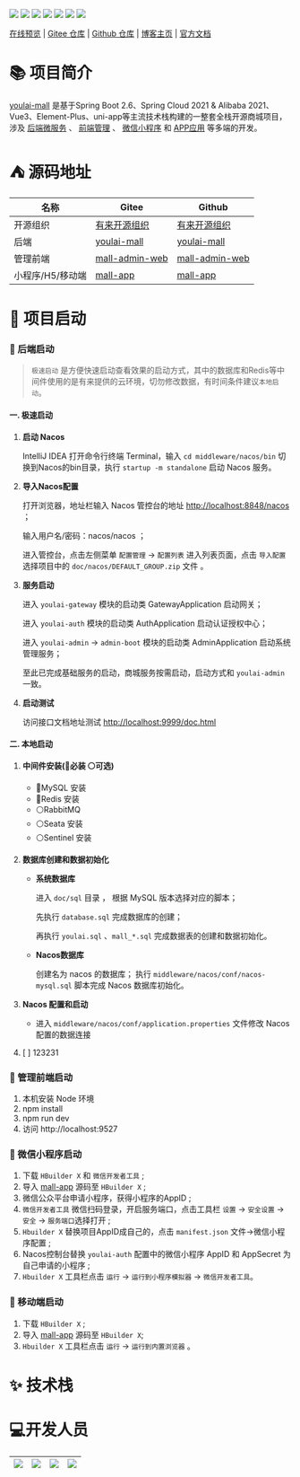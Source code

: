 

![](https://img.shields.io/badge/youlai--mall-v2.0.0-blue) ![](https://img.shields.io/badge/SpringBoot-2.6.3-brightgreen.svg) ![](https://img.shields.io/badge/SpringCloud-2021-green.svg) [![](https://img.shields.io/github/stars/youlaitech/youlai-mall.svg?style=social&label=Stars)](https://github.com/youlaitech/youlai-mall) [![](https://gitee.com/youlaitech/youlai-mall/badge/star.svg)](https://gitee.com/youlaiorg/youlai-mall) [![](https://img.shields.io/badge/Author-有来开源组织-orange.svg)](https://gitee.com/youlaiorg) [![](https://img.shields.io/badge/license-Apache%20License%202.0-blue.svg)](https://gitee.com/youlaitech/youlai-mall/blob/master/LICENSE)

[在线预览](http://www.youlai.tech/) | [Gitee 仓库](https://gitee.com/youlaiorg) |  [Github 仓库](https://github.com/youlaitech) | [博客主页](https://www.cnblogs.com/haoxianrui/) | [官方文档](http://youlaitech.gitee.io/youlai-mall/)



# 📚️ 项目简介

[youlai-mall](https://gitee.com/haoxr) 是基于Spring Boot 2.6、Spring Cloud 2021 & Alibaba 2021、Vue3、Element-Plus、uni-app等主流技术栈构建的一整套全栈开源商城项目， 涉及 [后端微服务](https://gitee.com/youlaitech/youlai-mall) 、 [前端管理](https://gitee.com/youlaitech/youlai-mall-admin) 、 [微信小程序](https://gitee.com/youlaitech/youlai-mall-weapp) 和 [APP应用](https://gitee.com/youlaitech/youlai-mall-weapp) 等多端的开发。

# ⛺ 源码地址
| 名称 |  Gitee | Github   | 
|---|---|---|  
| 开源组织 | [有来开源组织](https://gitee.com/youlaiorg) |[有来开源组织](https://github.com/youlaitech) |
| 后端 | [youlai-mall](https://gitee.com/youlaiorg/youlai-mall) | [youlai-mall](https://github.com/youlaitech/youlai-mall) |
| 管理前端 |[mall-admin-web](https://gitee.com/youlaiorg/mall-admin-web) | [mall-admin-web](https://github.com/youlaitech/mall-admin-web) | 
| 小程序/H5/移动端 | [mall-app](https://gitee.com/youlaiorg/mall-app) | [mall-app](https://github.com/youlaitech/mall-app) |



# 🚤 项目启动


### 🍏  后端启动

>  `极速启动` 是方便快速启动查看效果的启动方式，其中的数据库和Redis等中间件使用的是有来提供的云环境，切勿修改数据，有时间条件建议`本地启动`。

#### 一. 极速启动

1. **启动 Nacos**
   
   IntelliJ IDEA 打开命令行终端 Terminal，输入 `cd middleware/nacos/bin` 切换到Nacos的bin目录，执行 `startup -m standalone` 启动 Nacos 服务。

2. **导入Nacos配置**
   
   打开浏览器，地址栏输入 Nacos 管控台的地址 [ http://localhost:8848/nacos]( http://localhost:8848/nacos) ；
   
   输入用户名/密码：nacos/nacos ；
   
   进入管控台，点击左侧菜单 `配置管理` → `配置列表` 进入列表页面，点击 `导入配置` 选择项目中的 `doc/nacos/DEFAULT_GROUP.zip` 文件 。

3. **服务启动**
   
   进入 `youlai-gateway` 模块的启动类 GatewayApplication 启动网关；
   
   进入 `youlai-auth` 模块的启动类 AuthApplication 启动认证授权中心；
   
   进入 `youlai-admin`  → `admin-boot` 模块的启动类 AdminApplication 启动系统管理服务；
   
   至此已完成基础服务的启动，商城服务按需启动，启动方式和 `youlai-admin` 一致。

4. **启动测试**
   
   访问接口文档地址测试  [http://localhost:9999/doc.html](http://localhost:9999/doc.html)


#### 二. 本地启动

1.  **中间件安装(🔴必装  ⚪可选)**
   
    - 🔴MySQL 安装
    - 🔴Redis 安装
    - ⚪RabbitMQ
    - ⚪Seata 安装
    - ⚪Sentinel 安装

2.  **数据库创建和数据初始化**

    - **系统数据库**

      进入 `doc/sql` 目录 ， 根据 MySQL 版本选择对应的脚本；
      
      先执行 `database.sql` 完成数据库的创建；
      
      再执行 `youlai.sql` 、`mall_*.sql` 完成数据表的创建和数据初始化。

    - **Nacos数据库**

      创建名为 nacos 的数据库；
      执行 `middleware/nacos/conf/nacos-mysql.sql` 脚本完成 Nacos 数据库初始化。


3.  **Nacos 配置和启动**

    - 进入 `middleware/nacos/conf/application.properties` 文件修改 Nacos 配置的数据连接

5. [ ] 123231





### 🍎 管理前端启动
1. 本机安装 Node 环境
2. npm install
3. npm run dev
4. 访问 http://localhost:9527

### 🍑 微信小程序启动
1. 下载 `HBuilder X` 和 `微信开发者工具` ;
2. 导入 [mall-app](https://gitee.com/youlaitech/youlai-mall-weapp) 源码至 `HBuilder X` ;
3. 微信公众平台申请小程序，获得小程序的AppID  ;
4. `微信开发者工具` 微信扫码登录，开启服务端口，点击工具栏 `设置` -> `安全设置` -> `安全` -> `服务端口`选择打开 ;
5. `Hbuilder X` 替换项目AppID成自己的，点击 `manifest.json` 文件->微信小程序配置 ;
6. Nacos控制台替换 `youlai-auth` 配置中的微信小程序 AppID 和 AppSecret 为自己申请的小程序 ;
7. `Hbuilder X` 工具栏点击 `运行` -> `运行到小程序模拟器` -> `微信开发者工具`。

### 🍅 移动端启动
1. 下载 `HBuilder X` ;
2. 导入 [mall-app](https://gitee.com/youlaitech/youlai-mall-weapp) 源码至 `HBuilder X`;
3. `Hbuilder X` 工具栏点击 `运行` -> `运行到内置浏览器` 。

# ✨ 技术栈






# 💻开发人员

| ![](https://gitee.com/haoxr/image/raw/master/hxr.jpg)| ![](https://gitee.com/haoxr/image/raw/master/hxr.jpg) | ![](https://gitee.com/haoxr/image/raw/master/hxr.jpg)  | ![](https://gitee.com/haoxr/image/raw/master/hxr.jpg) |  
|---|---|---|---|